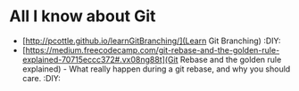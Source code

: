 # All I know about Git

 * [http://pcottle.github.io/learnGitBranching/](Learn Git Branching) :DIY:
 * [https://medium.freecodecamp.com/git-rebase-and-the-golden-rule-explained-70715eccc372#.vx08ng88t](Git Rebase and the golden rule explained) - What really happen during a git rebase, and why you should care. :DIY:
 
